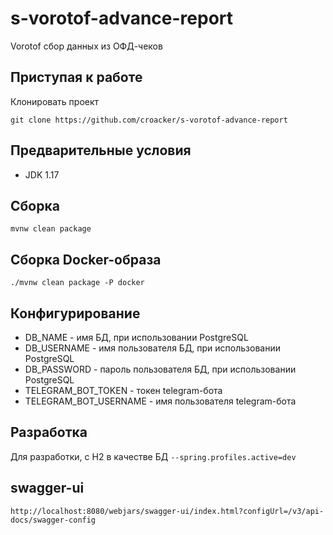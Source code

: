 # s-vorotof-advance-report
Vorotof сбор данных из ОФД-чеков

## Приступая к работе
Клонировать проект
```
git clone https://github.com/croacker/s-vorotof-advance-report
```

## Предварительные условия
* JDK 1.17

## Сборка
```
mvnw clean package
```

## Сборка Docker-образа
```
./mvnw clean package -P docker
```

## Конфигурирование
* DB_NAME - имя БД, при использовании PostgreSQL
* DB_USERNAME - имя пользователя БД, при использовании PostgreSQL
* DB_PASSWORD - пароль пользователя БД, при использовании PostgreSQL
* TELEGRAM_BOT_TOKEN - токен telegram-бота
* TELEGRAM_BOT_USERNAME - имя пользователя telegram-бота

## Разработка
Для разработки, с H2 в качестве БД 
```--spring.profiles.active=dev``` 

## swagger-ui
```http://localhost:8080/webjars/swagger-ui/index.html?configUrl=/v3/api-docs/swagger-config```